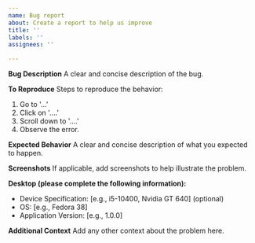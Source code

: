 ```yaml
---
name: Bug report
about: Create a report to help us improve
title: ''
labels: ''
assignees: ''

---
```


**Bug Description**
A clear and concise description of the bug.

**To Reproduce**
Steps to reproduce the behavior:
1. Go to '...'
2. Click on '....'
3. Scroll down to '....'
4. Observe the error.

**Expected Behavior**
A clear and concise description of what you expected to happen.

**Screenshots**
If applicable, add screenshots to help illustrate the problem.

**Desktop (please complete the following information):**
- Device Specification: [e.g., i5-10400, Nvidia GT 640] (optional)
- OS: [e.g., Fedora 38]
- Application Version: [e.g., 1.0.0]

**Additional Context**
Add any other context about the problem here.
